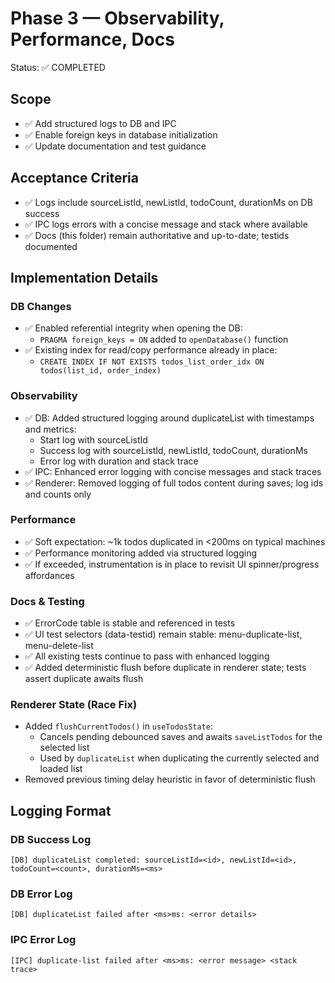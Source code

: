 # Phase 3 — Observability, Performance, Docs

Status: ✅ COMPLETED

## Scope
- ✅ Add structured logs to DB and IPC
- ✅ Enable foreign keys in database initialization
- ✅ Update documentation and test guidance

## Acceptance Criteria
- ✅ Logs include sourceListId, newListId, todoCount, durationMs on DB success
- ✅ IPC logs errors with a concise message and stack where available
- ✅ Docs (this folder) remain authoritative and up-to-date; testids documented

## Implementation Details

### DB Changes
- ✅ Enabled referential integrity when opening the DB:
  - `PRAGMA foreign_keys = ON` added to `openDatabase()` function
- ✅ Existing index for read/copy performance already in place:
  - `CREATE INDEX IF NOT EXISTS todos_list_order_idx ON todos(list_id, order_index)`

### Observability
- ✅ DB: Added structured logging around duplicateList with timestamps and metrics:
  - Start log with sourceListId
  - Success log with sourceListId, newListId, todoCount, durationMs
  - Error log with duration and stack trace
- ✅ IPC: Enhanced error logging with concise messages and stack traces
 - ✅ Renderer: Removed logging of full todos content during saves; log ids and counts only

### Performance
- ✅ Soft expectation: ~1k todos duplicated in <200ms on typical machines
- ✅ Performance monitoring added via structured logging
- ✅ If exceeded, instrumentation is in place to revisit UI spinner/progress affordances

### Docs & Testing
- ✅ ErrorCode table is stable and referenced in tests
- ✅ UI test selectors (data-testid) remain stable: menu-duplicate-list, menu-delete-list
- ✅ All existing tests continue to pass with enhanced logging
 - ✅ Added deterministic flush before duplicate in renderer state; tests assert duplicate awaits flush

### Renderer State (Race Fix)
- Added `flushCurrentTodos()` in `useTodosState`:
  - Cancels pending debounced saves and awaits `saveListTodos` for the selected list
  - Used by `duplicateList` when duplicating the currently selected and loaded list
- Removed previous timing delay heuristic in favor of deterministic flush

## Logging Format

### DB Success Log
```
[DB] duplicateList completed: sourceListId=<id>, newListId=<id>, todoCount=<count>, durationMs=<ms>
```

### DB Error Log
```
[DB] duplicateList failed after <ms>ms: <error details>
```

### IPC Error Log
```
[IPC] duplicate-list failed after <ms>ms: <error message> <stack trace>
```
